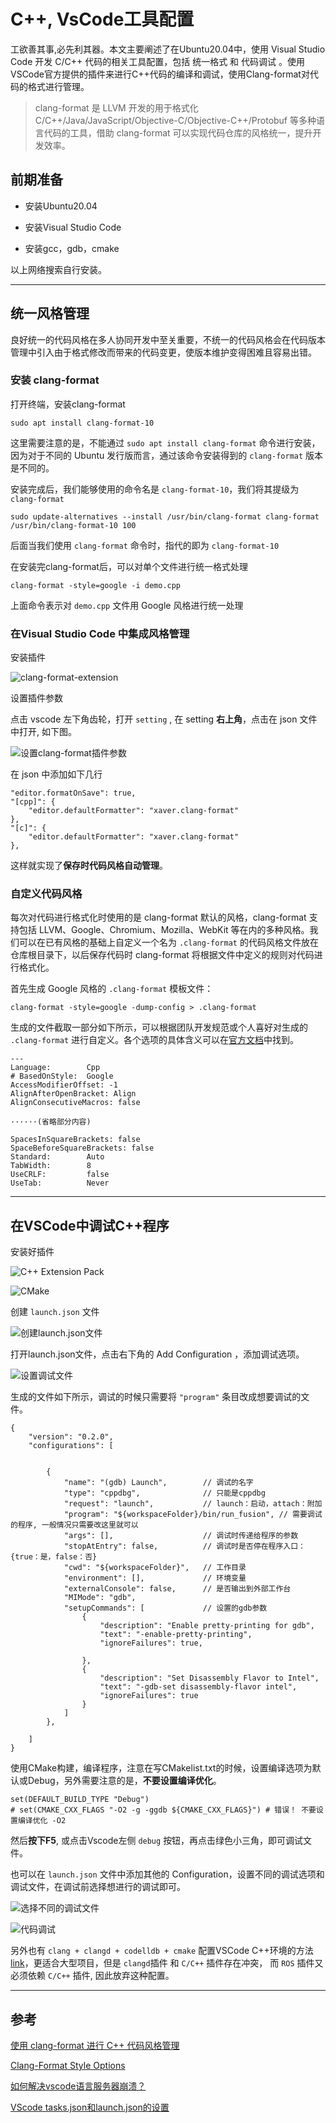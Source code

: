 # C++, VsCode工具配置

工欲善其事,必先利其器。本文主要阐述了在Ubuntu20.04中，使用 Visual Studio Code 开发 C/C++ 代码的相关工具配置，包括 统一格式 和 代码调试 。使用VSCode官方提供的插件来进行C++代码的编译和调试，使用Clang-format对代码的格式进行管理。

> clang-format 是 LLVM 开发的用于格式化 C/C++/Java/JavaScript/Objective-C/Objective-C++/Protobuf 等多种语言代码的工具，借助 clang-format 可以实现代码仓库的风格统一，提升开发效率。
>

## 前期准备

- 安装Ubuntu20.04

- 安装Visual Studio Code

- 安装gcc，gdb，cmake

以上网络搜索自行安装。

---

## 统一风格管理

良好统一的代码风格在多人协同开发中至关重要，不统一的代码风格会在代码版本管理中引入由于格式修改而带来的代码变更，使版本维护变得困难且容易出错。

### 安装 clang-format

打开终端，安装clang-format

```{shell}
sudo apt install clang-format-10
```

这里需要注意的是，不能通过 `sudo apt install clang-format` 命令进行安装，因为对于不同的 Ubuntu 发行版而言，通过该命令安装得到的 `clang-format` 版本是不同的。

安装完成后，我们能够使用的命令名是 `clang-format-10`，我们将其提级为 `clang-format`

```{shell}
sudo update-alternatives --install /usr/bin/clang-format clang-format /usr/bin/clang-format-10 100
```

后面当我们使用 `clang-format` 命令时，指代的即为 `clang-format-10`

在安装完clang-format后，可以对单个文件进行统一格式处理

```{shell}
clang-format -style=google -i demo.cpp
```

上面命令表示对 `demo.cpp` 文件用 Google 风格进行统一处理

### 在Visual Studio Code 中集成风格管理

安装插件

![clang-format-extension](2023-10-25/clang-format-extension.png)

设置插件参数

点击 vscode 左下角齿轮，打开 `setting` , 在 setting **右上角**，点击在 json 文件中打开, 如下图。

![设置clang-format插件参数](2023-10-25/2023-10-25-14-07-48.png)

在 json 中添加如下几行

```{json}
"editor.formatOnSave": true, 
"[cpp]": {
    "editor.defaultFormatter": "xaver.clang-format" 
},
"[c]": {
    "editor.defaultFormatter": "xaver.clang-format"
},
```

这样就实现了**保存时代码风格自动管理**。

### 自定义代码风格

每次对代码进行格式化时使用的是 clang-format 默认的风格，clang-format 支持包括 LLVM、Google、Chromium、Mozilla、WebKit 等在内的多种风格。我们可以在已有风格的基础上自定义一个名为 `.clang-format` 的代码风格文件放在仓库根目录下，以后保存代码时 clang-format 将根据文件中定义的规则对代码进行格式化。

首先生成 Google 风格的 `.clang-format` 模板文件：

```{shell}
clang-format -style=google -dump-config > .clang-format
```

生成的文件截取一部分如下所示，可以根据团队开发规范或个人喜好对生成的 `.clang-format` 进行自定义。各个选项的具体含义可以在[官方文档](https://clang.llvm.org/docs/ClangFormatStyleOptions.html)中找到。

```{yaml}
---
Language:        Cpp
# BasedOnStyle:  Google
AccessModifierOffset: -1
AlignAfterOpenBracket: Align
AlignConsecutiveMacros: false

······(省略部分内容)

SpacesInSquareBrackets: false
SpaceBeforeSquareBrackets: false
Standard:        Auto
TabWidth:        8
UseCRLF:         false
UseTab:          Never
```

---

## 在VSCode中调试C++程序

安装好插件

![C++ Extension Pack](2023-10-25/2023-10-25-14-21-29.png)

![CMake](2023-10-25/2023-10-25-14-22-25.png)

创建 `launch.json` 文件

![创建launch.json文件](2023-10-25/2023-10-25-14-25-20.png)

打开launch.json文件，点击右下角的 Add Configuration ，添加调试选项。

![设置调试文件](2023-10-25/2023-10-25-14-28-21.png)

生成的文件如下所示，调试的时候只需要将 `"program"` 条目改成想要调试的文件。

```{}
{
    "version": "0.2.0",
    "configurations": [
        

        {
            "name": "(gdb) Launch",        // 调试的名字
            "type": "cppdbg",              // 只能是cppdbg
            "request": "launch",           // launch：启动，attach：附加
            "program": "${workspaceFolder}/bin/run_fusion", // 需要调试的程序, 一般情况只需要改这里就可以
            "args": [],                    // 调试时传递给程序的参数
            "stopAtEntry": false,          // 调试时是否停在程序入口：{true：是，false：否}
            "cwd": "${workspaceFolder}",   // 工作目录
            "environment": [],             // 环境变量
            "externalConsole": false,      // 是否输出到外部工作台
            "MIMode": "gdb",
            "setupCommands": [             // 设置的gdb参数
                {
                    "description": "Enable pretty-printing for gdb",
                    "text": "-enable-pretty-printing",
                    "ignoreFailures": true,
                    
                },
                {
                    "description": "Set Disassembly Flavor to Intel",
                    "text": "-gdb-set disassembly-flavor intel",
                    "ignoreFailures": true
                }
            ]
        },
        
    ]
}
```

使用CMake构建，编译程序，注意在写CMakelist.txt的时候，设置编译选项为默认或Debug，另外需要注意的是，**不要设置编译优化**。

```{CMakeLists}
set(DEFAULT_BUILD_TYPE "Debug")
# set(CMAKE_CXX_FLAGS "-O2 -g -ggdb ${CMAKE_CXX_FLAGS}") # 错误！ 不要设置编译优化 -O2
```

然后**按下F5**, 或点击Vscode左侧 `debug` 按钮，再点击绿色小三角，即可调试文件。

也可以在 `launch.json` 文件中添加其他的 Configuration，设置不同的调试选项和调试文件，在调试前选择想进行的调试即可。

![选择不同的调试文件](2023-10-25/2023-10-25-14-35-13.png)

![代码调试](2023-10-25/2023-10-25-14-39-02.png)

另外也有 `clang + clangd + codelldb + cmake` 配置VSCode C++环境的方法 [link](https://zhuanlan.zhihu.com/p/566365173)，更适合大型项目，但是 `clangd`插件 和 `C/C++` 插件存在冲突， 而 `ROS` 插件又必须依赖 `C/C++` 插件, 因此放弃这种配置。

---

## 参考

[使用 clang-format 进行 C++ 代码风格管理](https://blog.shipengx.com/archives/ed6ff3ad.html)

[Clang-Format Style Options](https://clang.llvm.org/docs/ClangFormatStyleOptions.html)

[如何解决vscode语言服务器崩溃？](https://www.zhihu.com/question/353410590)

[VScode tasks.json和launch.json的设置](https://zhuanlan.zhihu.com/p/92175757)
